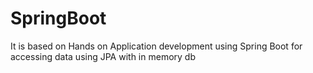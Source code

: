 # SpringBoot
It is based on Hands on Application development using Spring Boot
for accessing data using JPA with in memory db

